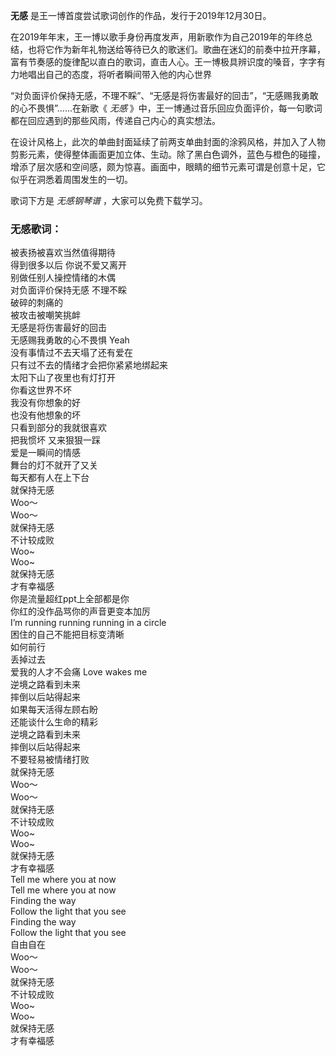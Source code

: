 

**无感** 是王一博首度尝试歌词创作的作品，发行于2019年12月30日。

在2019年年末，王一博以歌手身份再度发声，用新歌作为自己2019年的年终总结，也将它作为新年礼物送给等待已久的歌迷们。歌曲在迷幻的前奏中拉开序幕，富有节奏感的旋律配以直白的歌词，直击人心。王一博极具辨识度的嗓音，字字有力地唱出自己的态度，将听者瞬间带入他的内心世界

“对负面评价保持无感，不理不睬”、“无感是将伤害最好的回击”，“无感赐我勇敢的心不畏惧”……在新歌《 _无感_
》中，王一博通过音乐回应负面评价，每一句歌词都在回应遇到的那些风雨，传递自己内心的真实想法。

在设计风格上，此次的单曲封面延续了前两支单曲封面的涂鸦风格，并加入了人物剪影元素，使得整体画面更加立体、生动。除了黑白色调外，蓝色与橙色的碰撞，增添了层次感和空间感，颇为惊喜。画面中，眼睛的细节元素可谓是创意十足，它似乎在洞悉着周围发生的一切。

歌词下方是 _无感钢琴谱_ ，大家可以免费下载学习。

### 无感歌词：

被表扬被喜欢当然值得期待  
得到很多以后 你说不爱又离开  
别做任别人操控情绪的木偶  
对负面评价保持无感 不理不睬  
破碎的刺痛的  
被攻击被嘲笑挑衅  
无感是将伤害最好的回击  
无感赐我勇敢的心不畏惧 Yeah  
没有事情过不去天塌了还有爱在  
只有过不去的情绪才会把你紧紧地绑起来  
太阳下山了夜里也有灯打开  
你看这世界不坏  
我没有你想象的好  
也没有他想象的坏  
只看到部分的我就很喜欢  
把我惯坏 又来狠狠一踩  
爱是一瞬间的情感  
舞台的灯不就开了又关  
每天都有人在上下台  
就保持无感  
Woo～  
Woo～  
就保持无感  
不计较成败  
Woo~  
Woo~  
就保持无感  
才有幸福感  
你是流量超红ppt上全部都是你  
你红的没作品骂你的声音更变本加厉  
I’m running running running in a circle  
困住的自己不能把目标变清晰  
如何前行  
丢掉过去  
爱我的人才不会痛 Love wakes me  
逆境之路看到未来  
摔倒以后站得起来  
如果每天活得左顾右盼  
还能谈什么生命的精彩  
逆境之路看到未来  
摔倒以后站得起来  
不要轻易被情绪打败  
就保持无感  
Woo～  
Woo～  
就保持无感  
不计较成败  
Woo~  
Woo~  
就保持无感  
才有幸福感  
Tell me where you at now  
Tell me where you at now  
Finding the way  
Follow the light that you see  
Finding the way  
Follow the light that you see  
自由自在  
Woo～  
Woo～  
就保持无感  
不计较成败  
Woo~  
Woo~  
就保持无感  
才有幸福感

